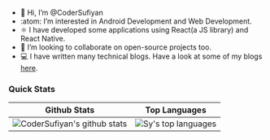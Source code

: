 - 👋 Hi, I’m @CoderSufiyan
- :atom: I’m interested in Android Development and Web Development.
- ⚛️ I have developed some applications using React(a JS library) and React Native.
- :handshake: I’m looking to collaborate on open-source projects too.
- :computer: I have written many technical blogs. Have a look at some of my blogs [here](https://github.com/CoderSufiyan/BLOGS/blob/main/Blogs.md).

### Quick Stats
| Github Stats | Top Languages |
| --- | --- |
| ![CoderSufiyan's github stats](https://github-readme-stats.vercel.app/api?username=CoderSufiyan&show_icons=true&title_color=f6c32c&icon_color=f6c32c&text_color=9f9f9f&bg_color=151515&count_private=true) | ![Sy's top languages](https://github-readme-stats.vercel.app/api/top-langs/?username=CoderSufiyan&show_icons=true&title_color=f6c32c&icon_color=f6c32c&text_color=9f9f9f&bg_color=151515&count_private=true&layout=compact) |


